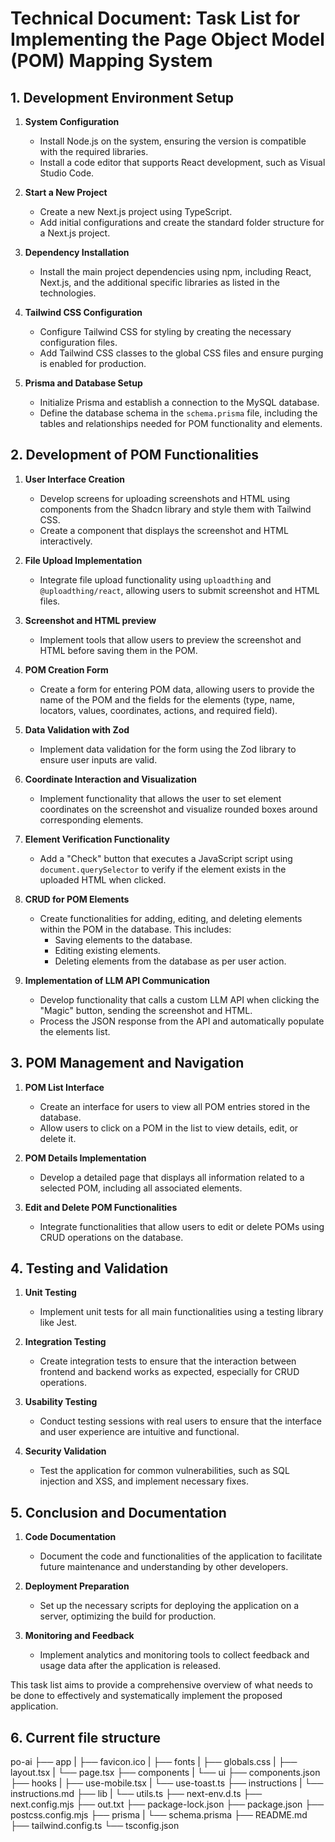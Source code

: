 # Technical Document: Task List for Implementing the Page Object Model (POM) Mapping System

## 1. Development Environment Setup
1. **System Configuration**
   - Install Node.js on the system, ensuring the version is compatible with the required libraries.
   - Install a code editor that supports React development, such as Visual Studio Code.

2. **Start a New Project**
   - Create a new Next.js project using TypeScript.
   - Add initial configurations and create the standard folder structure for a Next.js project.

3. **Dependency Installation**
   - Install the main project dependencies using npm, including React, Next.js, and the additional specific libraries as listed in the technologies.

4. **Tailwind CSS Configuration**
   - Configure Tailwind CSS for styling by creating the necessary configuration files.
   - Add Tailwind CSS classes to the global CSS files and ensure purging is enabled for production.

5. **Prisma and Database Setup**
   - Initialize Prisma and establish a connection to the MySQL database.
   - Define the database schema in the `schema.prisma` file, including the tables and relationships needed for POM functionality and elements.

## 2. Development of POM Functionalities

1. **User Interface Creation**
   - Develop screens for uploading screenshots and HTML using components from the Shadcn library and style them with Tailwind CSS.
   - Create a component that displays the screenshot and HTML interactively.

2. **File Upload Implementation**
   - Integrate file upload functionality using `uploadthing` and `@uploadthing/react`, allowing users to submit screenshot and HTML files.

3. **Screenshot and HTML preview**
   - Implement tools that allow users to preview the screenshot and HTML before saving them in the POM.

4. **POM Creation Form**
   - Create a form for entering POM data, allowing users to provide the name of the POM and the fields for the elements (type, name, locators, values, coordinates, actions, and required field).

5. **Data Validation with Zod**
   - Implement data validation for the form using the Zod library to ensure user inputs are valid.

6. **Coordinate Interaction and Visualization**
   - Implement functionality that allows the user to set element coordinates on the screenshot and visualize rounded boxes around corresponding elements.

7. **Element Verification Functionality**
   - Add a "Check" button that executes a JavaScript script using `document.querySelector` to verify if the element exists in the uploaded HTML when clicked.

8. **CRUD for POM Elements**
   - Create functionalities for adding, editing, and deleting elements within the POM in the database. This includes:
     - Saving elements to the database.
     - Editing existing elements.
     - Deleting elements from the database as per user action.

9. **Implementation of LLM API Communication**
   - Develop functionality that calls a custom LLM API when clicking the "Magic" button, sending the screenshot and HTML.
   - Process the JSON response from the API and automatically populate the elements list.

## 3. POM Management and Navigation

1. **POM List Interface**
   - Create an interface for users to view all POM entries stored in the database.
   - Allow users to click on a POM in the list to view details, edit, or delete it.

2. **POM Details Implementation**
   - Develop a detailed page that displays all information related to a selected POM, including all associated elements.

3. **Edit and Delete POM Functionalities**
   - Integrate functionalities that allow users to edit or delete POMs using CRUD operations on the database.

## 4. Testing and Validation
1. **Unit Testing**
   - Implement unit tests for all main functionalities using a testing library like Jest.

2. **Integration Testing**
   - Create integration tests to ensure that the interaction between frontend and backend works as expected, especially for CRUD operations.

3. **Usability Testing**
   - Conduct testing sessions with real users to ensure that the interface and user experience are intuitive and functional.

4. **Security Validation**
   - Test the application for common vulnerabilities, such as SQL injection and XSS, and implement necessary fixes.

## 5. Conclusion and Documentation
1. **Code Documentation**
   - Document the code and functionalities of the application to facilitate future maintenance and understanding by other developers.

2. **Deployment Preparation**
   - Set up the necessary scripts for deploying the application on a server, optimizing the build for production.

3. **Monitoring and Feedback**
   - Implement analytics and monitoring tools to collect feedback and usage data after the application is released.

This task list aims to provide a comprehensive overview of what needs to be done to effectively and systematically implement the proposed application.

## 6. Current file structure
po-ai
├── app
|  ├── favicon.ico
|  ├── fonts
|  ├── globals.css
|  ├── layout.tsx
|  └── page.tsx
├── components
|  └── ui
├── components.json
├── hooks
|  ├── use-mobile.tsx
|  └── use-toast.ts
├── instructions
|  └── instructions.md
├── lib
|  └── utils.ts
├── next-env.d.ts
├── next.config.mjs
├── out.txt
├── package-lock.json
├── package.json
├── postcss.config.mjs
├── prisma
|  └── schema.prisma
├── README.md
├── tailwind.config.ts
└── tsconfig.json